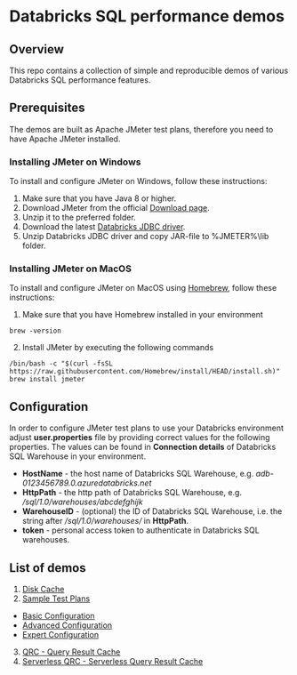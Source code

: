 # Databricks SQL performance demos

## Overview
This repo contains a collection of simple and reproducible demos of various Databricks SQL performance features.

## Prerequisites
The demos are built as Apache JMeter test plans, therefore you need to have Apache JMeter installed.

### Installing JMeter on Windows
To install and configure JMeter on Windows, follow these instructions:
1. Make sure that you have Java 8 or higher.
2. Download JMeter from the official [Download page](https://jmeter.apache.org/download_jmeter.cgi).
3. Unzip it to the preferred folder.
4. Download the latest [Databricks JDBC driver](https://www.databricks.com/spark/jdbc-drivers-download).
5. Unzip Databricks JDBC driver and copy JAR-file to %JMETER%\lib folder.

### Installing JMeter on MacOS
To install and configure JMeter on MacOS using [Homebrew](https://brew.sh/), follow these instructions:
1. Make sure that you have Homebrew installed in your environment
```shell
brew -version
```
2. Install JMeter by executing the following commands
```shell
/bin/bash -c "$(curl -fsSL https://raw.githubusercontent.com/Homebrew/install/HEAD/install.sh)"
brew install jmeter
```

## Configuration
In order to configure JMeter test plans to use your Databricks environment adjust **user.properties** file by providing correct values for the following properties. The values can be found in **Connection details** of Databricks SQL Warehouse in your environment.
- **HostName** - the host name of Databricks SQL Warehouse, e.g. _adb-0123456789.0.azuredatabricks.net_
- **HttpPath** - the http path of Databricks SQL Warehouse, e.g. _/sql/1.0/warehouses/abcdefghijk_
- **WarehouseID** - (optional) the ID of Databricks SQL Warehouse, i.e. the string after _/sql/1.0/warehouses/_ in **HttpPath**.
- **token** - personal access token to authenticate in Databricks SQL warehouses.


## List of demos
1. [Disk Cache](1.%20Disk%20Cache/)
2. [Sample Test Plans](Sample%20Test%20Plans/)
- [Basic Configuration](Sample%20Test%20Plans/Basic%20Configuration/)
- [Advanced Configuration](Sample%20Test%20Plans/Advanced%20Configuration/)
- [Expert Configuration](Sample%20Test%20Plans/Expert%20Configuration/)
3. [QRC - Query Result Cache](3.%20QRC/)
4. [Serverless QRC - Serverless Query Result Cache](4.%20Serverless%20QRC/)

